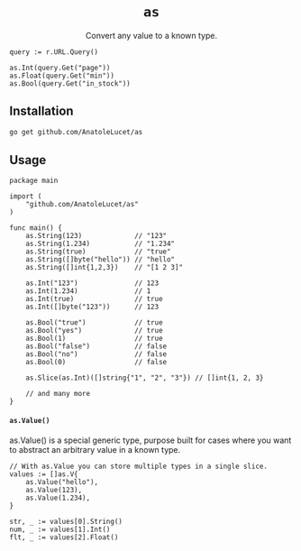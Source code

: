 <h1 align="center"><code>as</code></h1>

<p align="center">Convert any value to a known type.</p>

```golang
query := r.URL.Query()

as.Int(query.Get("page"))
as.Float(query.Get("min"))
as.Bool(query.Get("in_stock"))
```

## Installation

```bash
go get github.com/AnatoleLucet/as
```

## Usage

```golang
package main

import (
    "github.com/AnatoleLucet/as"
)

func main() {
    as.String(123)             // "123"
    as.String(1.234)           // "1.234"
    as.String(true)            // "true"
    as.String([]byte("hello")) // "hello"
    as.String([]int{1,2,3})    // "[1 2 3]"

    as.Int("123")              // 123
    as.Int(1.234)              // 1
    as.Int(true)               // true
    as.Int([]byte("123"))      // 123

    as.Bool("true")            // true
    as.Bool("yes")             // true
    as.Bool(1)                 // true
    as.Bool("false")           // false
    as.Bool("no")              // false
    as.Bool(0)                 // false

    as.Slice(as.Int)([]string{"1", "2", "3"}) // []int{1, 2, 3}

    // and many more
}
```

#### `as.Value()`

as.Value() is a special generic type, purpose built for cases where you want to abstract an arbitrary value in a known type.

```golang
// With as.Value you can store multiple types in a single slice.
values := []as.V{
    as.Value("hello"),
    as.Value(123),
    as.Value(1.234),
}

str, _ := values[0].String()
num, _ := values[1].Int()
flt, _ := values[2].Float()
```
